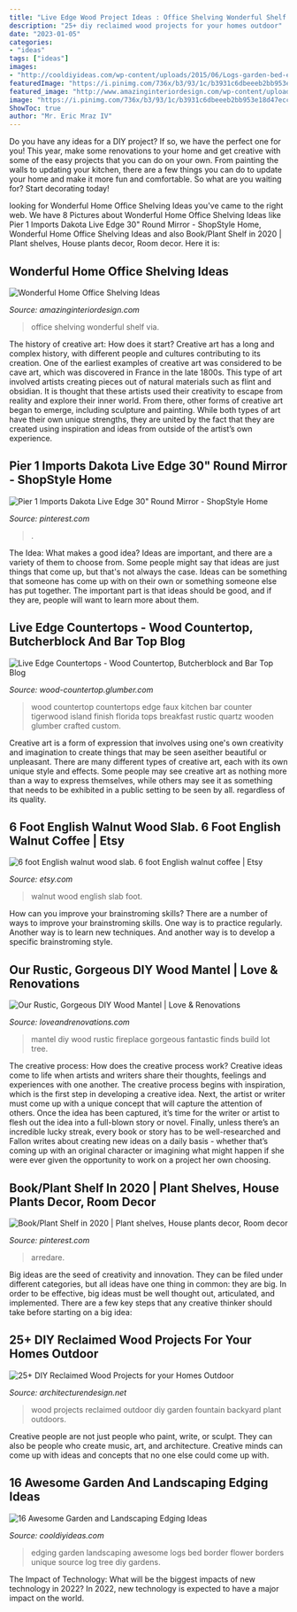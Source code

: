 ```yaml
---
title: "Live Edge Wood Project Ideas : Office Shelving Wonderful Shelf Via"
description: "25+ diy reclaimed wood projects for your homes outdoor"
date: "2023-01-05"
categories:
- "ideas"
tags: ["ideas"]
images:
- "http://cooldiyideas.com/wp-content/uploads/2015/06/Logs-garden-bed-edging.jpg"
featuredImage: "https://i.pinimg.com/736x/b3/93/1c/b3931c6dbeeeb2bb953e18d47ecc2a40.jpg"
featured_image: "http://www.amazinginteriordesign.com/wp-content/uploads/2019/02/2-9.jpg"
image: "https://i.pinimg.com/736x/b3/93/1c/b3931c6dbeeeb2bb953e18d47ecc2a40.jpg"
ShowToc: true
author: "Mr. Eric Mraz IV"
---
```



Do you have any ideas for a DIY project? If so, we have the perfect one for you! This year, make some renovations to your home and get creative with some of the easy projects that you can do on your own. From painting the walls to updating your kitchen, there are a few things you can do to update your home and make it more fun and comfortable. So what are you waiting for? Start decorating today!

	

		
looking for Wonderful Home Office Shelving Ideas you've came to the right web. We have 8 Pictures about Wonderful Home Office Shelving Ideas like Pier 1 Imports Dakota Live Edge 30&quot; Round Mirror - ShopStyle Home, Wonderful Home Office Shelving Ideas and also Book/Plant Shelf in 2020 | Plant shelves, House plants decor, Room decor. Here it is:
		
    
## Wonderful Home Office Shelving Ideas

<img loading=lazy src="http://www.amazinginteriordesign.com/wp-content/uploads/2019/02/2-9.jpg" onerror="this.onerror=null;this.src='https://tse4.mm.bing.net/th?id=OIP.IT-44Nu9V1788J-7FR3qIgHaK1&amp;pid=15.1';" alt="Wonderful Home Office Shelving Ideas">

_Source: amazinginteriordesign.com_

>office shelving wonderful shelf via. 

	

The history of creative art: How does it start?
Creative art has a long and complex history, with different people and cultures contributing to its creation. One of the earliest examples of creative art was considered to be cave art, which was discovered in France in the late 1800s. This type of art involved artists creating pieces out of natural materials such as flint and obsidian. It is thought that these artists used their creativity to escape from reality and explore their inner world. From there, other forms of creative art began to emerge, including sculpture and painting. While both types of art have their own unique strengths, they are united by the fact that they are created using inspiration and ideas from outside of the artist’s own experience.

    
## Pier 1 Imports Dakota Live Edge 30&quot; Round Mirror - ShopStyle Home

<img loading=lazy src="https://i.pinimg.com/736x/b3/93/1c/b3931c6dbeeeb2bb953e18d47ecc2a40.jpg" onerror="this.onerror=null;this.src='https://tse2.mm.bing.net/th?id=OIP.L1KPzUtTwJYK3HC2nUjYUAHaHa&amp;pid=15.1';" alt="Pier 1 Imports Dakota Live Edge 30&quot; Round Mirror - ShopStyle Home">

_Source: pinterest.com_

>. 

	

The Idea: What makes a good idea?
Ideas are important, and there are a variety of them to choose from. Some people might say that ideas are just things that come up, but that's not always the case. Ideas can be something that someone has come up with on their own or something someone else has put together. The important part is that ideas should be good, and if they are, people will want to learn more about them.

    
## Live Edge Countertops - Wood Countertop, Butcherblock And Bar Top Blog

<img loading=lazy src="http://wood-countertop.glumber.com/wp-content/uploads/2018/12/tigerwood_wood_countertop_12437_2-768x1024.jpg" onerror="this.onerror=null;this.src='https://tse2.mm.bing.net/th?id=OIP.rPDZ4u7I8a5aLA-xaWC0dQHaJ4&amp;pid=15.1';" alt="Live Edge Countertops - Wood Countertop, Butcherblock and Bar Top Blog">

_Source: wood-countertop.glumber.com_

>wood countertop countertops edge faux kitchen bar counter tigerwood island finish florida tops breakfast rustic quartz wooden glumber crafted custom. 

	

Creative art is a form of expression that involves using one's own creativity and imagination to create things that may be seen aseither beautiful or unpleasant. There are many different types of creative art, each with its own unique style and effects. Some people may see creative art as nothing more than a way to express themselves, while others may see it as something that needs to be exhibited in a public setting to be seen by all. regardless of its quality.

    
## 6 Foot English Walnut Wood Slab. 6 Foot English Walnut Coffee | Etsy

<img loading=lazy src="https://i.etsystatic.com/19213202/r/il/c36e03/2260305969/il_fullxfull.2260305969_nfhw.jpg" onerror="this.onerror=null;this.src='https://tse3.mm.bing.net/th?id=OIP.kbVZ4sCvm3mQVd5gVT8BcgHaIr&amp;pid=15.1';" alt="6 foot English walnut wood slab. 6 foot English walnut coffee | Etsy">

_Source: etsy.com_

>walnut wood english slab foot. 

	

How can you improve your brainstroming skills?
There are a number of ways to improve your brainstroming skills. One way is to practice regularly. Another way is to learn new techniques. And another way is to develop a specific brainstroming style.

    
## Our Rustic, Gorgeous DIY Wood Mantel | Love &amp; Renovations

<img loading=lazy src="http://www.loveandrenovations.com/wp-content/uploads/2017/10/diy-wood-mantel-2-of-11.jpg" onerror="this.onerror=null;this.src='https://tse1.mm.bing.net/th?id=OIP.8rokEDUtgzFcddw9sSRFJAHaLH&amp;pid=15.1';" alt="Our Rustic, Gorgeous DIY Wood Mantel | Love &amp; Renovations">

_Source: loveandrenovations.com_

>mantel diy wood rustic fireplace gorgeous fantastic finds build lot tree. 

	

The creative process: How does the creative process work?
Creative ideas come to life when artists and writers share their thoughts, feelings and experiences with one another. The creative process begins with inspiration, which is the first step in developing a creative idea. Next, the artist or writer must come up with a unique concept that will capture the attention of others. Once the idea has been captured, it’s time for the writer or artist to flesh out the idea into a full-blown story or novel. Finally, unless there’s an incredible lucky streak, every book or story has to be well-researched and Fallon writes about creating new ideas on a daily basis - whether that’s coming up with an original character or imagining what might happen if she were ever given the opportunity to work on a project her own choosing.

    
## Book/Plant Shelf In 2020 | Plant Shelves, House Plants Decor, Room Decor

<img loading=lazy src="https://i.pinimg.com/736x/60/4d/bc/604dbc0601f95450139bbd7cb0229536.jpg" onerror="this.onerror=null;this.src='https://tse4.mm.bing.net/th?id=OIP.m-vr_XBJYpe-f0-1VJ7RsAHaLG&amp;pid=15.1';" alt="Book/Plant Shelf in 2020 | Plant shelves, House plants decor, Room decor">

_Source: pinterest.com_

>arredare. 

	

Big ideas are the seed of creativity and innovation. They can be filed under different categories, but all ideas have one thing in common: they are big. In order to be effective, big ideas must be well thought out, articulated, and implemented. There are a few key steps that any creative thinker should take before starting on a big idea: 

    
## 25+ DIY Reclaimed Wood Projects For Your Homes Outdoor

<img loading=lazy src="http://cdn.architecturendesign.net/wp-content/uploads/2015/05/AD-Outdoor-Reclaimed-Wood-Projects-3.jpg" onerror="this.onerror=null;this.src='https://tse3.mm.bing.net/th?id=OIP.sS1N4pABwpqypH7gg60LEwHaJ4&amp;pid=15.1';" alt="25+ DIY Reclaimed Wood Projects for your Homes Outdoor">

_Source: architecturendesign.net_

>wood projects reclaimed outdoor diy garden fountain backyard plant outdoors. 

	

Creative people are not just people who paint, write, or sculpt. They can also be people who create music, art, and architecture. Creative minds can come up with ideas and concepts that no one else could come up with.

    
## 16 Awesome Garden And Landscaping Edging Ideas

<img loading=lazy src="http://cooldiyideas.com/wp-content/uploads/2015/06/Logs-garden-bed-edging.jpg" onerror="this.onerror=null;this.src='https://tse2.mm.bing.net/th?id=OIP.C0jeBjeuWdRRBrL-uTbyVQHaJV&amp;pid=15.1';" alt="16 Awesome Garden and Landscaping Edging Ideas">

_Source: cooldiyideas.com_

>edging garden landscaping awesome logs bed border flower borders unique source log tree diy gardens. 

	

The Impact of Technology: What will be the biggest impacts of new technology in 2022?
In 2022, new technology is expected to have a major impact on the world.

